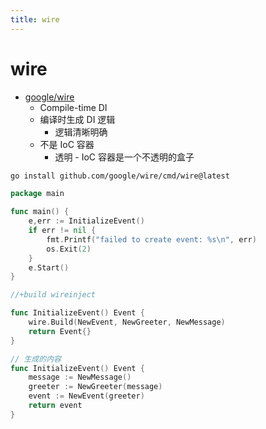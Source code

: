 ```yaml
---
title: wire
---
```


# wire

- [google/wire](https://github.com/google/wire)
  - Compile-time DI
  - 编译时生成 DI 逻辑
    - 逻辑清晰明确
  - 不是 IoC 容器
    - 透明 - IoC 容器是一个不透明的盒子

```bash
go install github.com/google/wire/cmd/wire@latest
```

```go title="main.go"
package main

func main() {
    e,err := InitializeEvent()
    if err != nil {
        fmt.Printf("failed to create event: %s\n", err)
        os.Exit(2)
    }
    e.Start()
}
```

```go title="wire.go"
//+build wireinject

func InitializeEvent() Event {
    wire.Build(NewEvent, NewGreeter, NewMessage)
    return Event{}
}
```

```go title="wire_gen.go"
// 生成的内容
func InitializeEvent() Event {
    message := NewMessage()
    greeter := NewGreeter(message)
    event := NewEvent(greeter)
    return event
}
```
